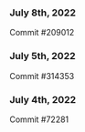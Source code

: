 ### July 8th, 2022

Commit #209012

### July 5th, 2022

Commit #314353


### July 4th, 2022

Commit #72281
